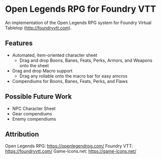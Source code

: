 # Open Legends RPG for Foundry VTT

An implementation of the Open Legends RPG system for Foundry Virtual Tabletop (http://foundryvtt.com).

## Features

* Automated, item-oriented character sheet
  * Drag and drop Boons, Banes, Feats, Perks, Armors, and Weapons onto the sheet
* Drag and drop Macro support
  * Drag any rollable onto the macro bar for easy amcros
* Compendiums for Boons, Banes, Feats, Perks, and Flaws

## Possible Future Work

* NPC Character Sheet
* Gear compendiums
* Enemy compendiums

## Attribution

Open Legends RPG: https://openlegendrpg.com/
Foundry VTT: https://foundryvtt.com/
Game-Icons.net: https://game-icons.net/
